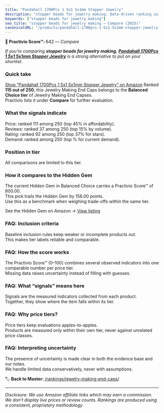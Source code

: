 ```yaml
---
title: "Pandahall 1700Pcs 1 5x1 5x1mm Stopper Jewelry"
description: "stopper beads for jewelry making: Data-driven ranking using the Practivio Score™. Positioned by quality, value, demand, findability, momentum."
keywords: ["stopper beads for jewelry making"]
seo_title: "stopper beads for jewelry making — Compare (2025)"
canonicalURL: "/products/pandahall-1700pcs-1-5x1-5x1mm-stopper-jewelry-B0894PH11X/"
---
```


**🛒 Practivio Score™:** 642 — _Compare_


*If you're comparing **stopper beads for jewelry making**, **[Pandahall 1700Pcs 1 5x1 5x1mm Stopper Jewelry](https://www.amazon.com/dp/B0894PH11X?tag=practivio-20)** is a strong alternative to put on your shortlist.*
### Quick take
[Shop “Pandahall 1700Pcs 1 5x1 5x1mm Stopper Jewelry” on Amazon](https://www.amazon.com/dp/B0894PH11X?tag=practivio-20)
Ranked **115 out of 250**, this Jewelry Making End Caps belongs to the **Balanced Choice tier** of Jewelry Making End Capses.  
Practivio lists it under **Compare** for further evaluation.

### What the signals indicate
Price: ranked 111 among 250 (top 45% in affordability).  
Reviews: ranked 37 among 250 (top 15% by volume).  
Rating: ranked 92 among 250 (top 37% for stars).  
Demand: ranked  among 250 (top % for current demand).

### Position in tier
All comparisons are limited to this tier.

### How it compares to the Hidden Gem
The current Hidden Gem in Balanced Choice carries a Practivio Score™ of 800.00.  
This pick trails the Hidden Gem by 158.00 points.  
Use this as a benchmark when weighing trade-offs within the same tier.  

See the Hidden Gem on Amazon → [View listing](https://www.amazon.com/dp/B0C6JVJYXG?tag=practivio-20)

### FAQ: Inclusion criteria
Baseline inclusion rules keep weaker or incomplete products out.  
This makes tier labels reliable and comparable.

### FAQ: How the score works
The Practivio Score™ (0–100) combines several observed indicators into one comparable number per price tier.  
Missing data raises uncertainty instead of filling with guesses.

### FAQ: What “signals” means here
Signals are the measured indicators collected from each product.  
Together, they show where the item falls within its tier.

### FAQ: Why price tiers?
Price tiers keep evaluations apples-to-apples.  
Products are measured only within their own tier, never against unrelated price classes.

### FAQ: Interpreting uncertainty
The presence of uncertainty is made clear in both the evidence base and our notes.  
We handle limited data conservatively, never with assumptions.

<!-- Missing template for Compare/CompareWithinPriceClass -->


🏷️ **Back to Master:** [/rankings/jewelry-making-end-caps/](/rankings/jewelry-making-end-caps/)

---
_Disclosure: We use Amazon affiliate links which may earn a commission. We don’t display live prices or review counts. Rankings are produced using a consistent, proprietary methodology._
